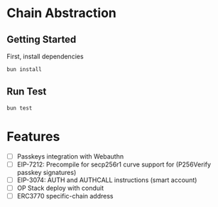 # Chain Abstraction

## Getting Started

First, install dependencies

```bash
bun install
```

## Run Test

```bash
bun test
```

# Features

- [ ] Passkeys integration with Webauthn
- [ ] EIP-7212: Precompile for secp256r1 curve support for (P256Verify passkey signatures)
- [ ] EIP-3074: AUTH and AUTHCALL instructions (smart account)
- [ ] OP Stack deploy with conduit
- [ ] ERC3770 specific-chain address
